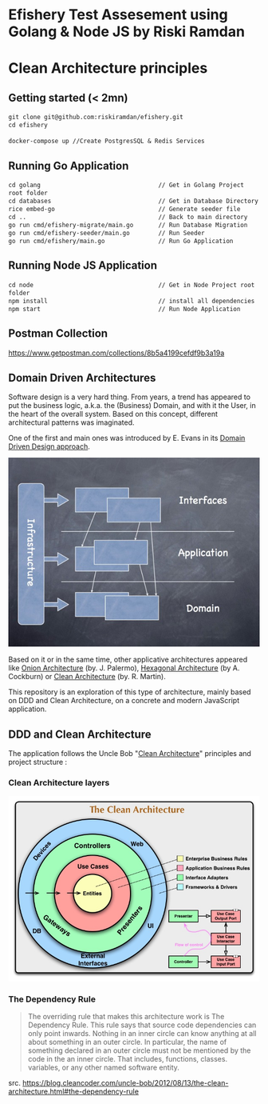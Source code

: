 # Efishery Test Assesement using Golang & Node JS by Riski Ramdan

# Clean Architecture principles

## Getting started (< 2mn)

```
git clone git@github.com:riskiramdan/efishery.git
cd efishery

docker-compose up //Create PostgresSQL & Redis Services
```
## Running Go Application 
```
cd golang                                 // Get in Golang Project root folder
cd databases                              // Get in Database Directory
rice embed-go                             // Generate seeder file
cd ..                                     // Back to main directory
go run cmd/efishery-migrate/main.go       // Run Database Migration
go run cmd/efishery-seeder/main.go        // Run Seeder 
go run cmd/efishery/main.go               // Run Go Application
```

## Running Node JS Application 
```
cd node                                   // Get in Node Project root folder
npm install                               // install all dependencies
npm start                                 // Run Node Application
```

## Postman Collection 
https://www.getpostman.com/collections/8b5a4199cefdf9b3a19a

## Domain Driven Architectures

Software design is a very hard thing. From years, a trend has appeared to put the business logic, a.k.a. the (Business) Domain, and with it the User, in the heart of the overall system. Based on this concept, different architectural patterns was imaginated. 

One of the first and main ones was introduced by E. Evans in its [Domain Driven Design approach](http://dddsample.sourceforge.net/architecture.html).

![DDD Architecture](/doc/DDD_architecture.jpg)

Based on it or in the same time, other applicative architectures appeared like [Onion Architecture](https://jeffreypalermo.com/2008/07/the-onion-architecture-part-1/) (by. J. Palermo), [Hexagonal Architecture](https://alistair.cockburn.us/hexagonal-architecture/) (by A. Cockburn) or [Clean Architecture](https://8thlight.com/blog/uncle-bob/2012/08/13/the-clean-architecture.html) (by. R. Martin).

This repository is an exploration of this type of architecture, mainly based on DDD and Clean Architecture, on a concrete and modern JavaScript application.
 
## DDD and Clean Architecture

The application follows the Uncle Bob "[Clean Architecture](https://8thlight.com/blog/uncle-bob/2012/08/13/the-clean-architecture.html)" principles and project structure :

### Clean Architecture layers

![Schema of flow of Clean Architecture](/doc/Uncle_Bob_Clean_Architecture.jpg)

### The Dependency Rule

> The overriding rule that makes this architecture work is The Dependency Rule. This rule says that source code dependencies can only point inwards. Nothing in an inner circle can know anything at all about something in an outer circle. In particular, the name of something declared in an outer circle must not be mentioned by the code in the an inner circle. That includes, functions, classes. variables, or any other named software entity.
  
src. https://blog.cleancoder.com/uncle-bob/2012/08/13/the-clean-architecture.html#the-dependency-rule
